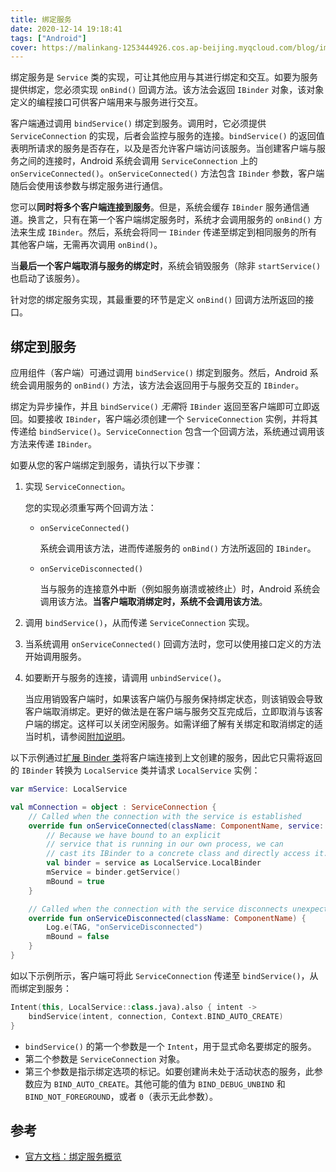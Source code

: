 ```yaml
---
title: 绑定服务
date: 2020-12-14 19:18:41
tags: ["Android"]
cover: https://malinkang-1253444926.cos.ap-beijing.myqcloud.com/blog/images/cover/千与千寻05.png
---
```


绑定服务是 `Service` 类的实现，可让其他应用与其进行绑定和交互。如要为服务提供绑定，您必须实现 `onBind()` 回调方法。该方法会返回 `IBinder` 对象，该对象定义的编程接口可供客户端用来与服务进行交互。

客户端通过调用 `bindService()` 绑定到服务。调用时，它必须提供 `ServiceConnection` 的实现，后者会监控与服务的连接。`bindService()` 的返回值表明所请求的服务是否存在，以及是否允许客户端访问该服务。当创建客户端与服务之间的连接时，Android 系统会调用 `ServiceConnection` 上的 `onServiceConnected()`。`onServiceConnected()` 方法包含 `IBinder` 参数，客户端随后会使用该参数与绑定服务进行通信。

您可以**同时将多个客户端连接到服务**。但是，系统会缓存 `IBinder` 服务通信通道。换言之，只有在第一个客户端绑定服务时，系统才会调用服务的 `onBind()` 方法来生成 `IBinder`。然后，系统会将同一 `IBinder` 传递至绑定到相同服务的所有其他客户端，无需再次调用 `onBind()`。

当**最后一个客户端取消与服务的绑定时**，系统会销毁服务（除非 `startService()` 也启动了该服务）。

针对您的绑定服务实现，其最重要的环节是定义 `onBind()` 回调方法所返回的接口。

## 绑定到服务

应用组件（客户端）可通过调用 `bindService()` 绑定到服务。然后，Android 系统会调用服务的 `onBind()` 方法，该方法会返回用于与服务交互的 `IBinder`。

绑定为异步操作，并且 `bindService()` *无需*将 `IBinder` 返回至客户端即可立即返回。如要接收 `IBinder`，客户端必须创建一个 `ServiceConnection` 实例，并将其传递给 `bindService()`。`ServiceConnection` 包含一个回调方法，系统通过调用该方法来传递 `IBinder`。

如要从您的客户端绑定到服务，请执行以下步骤：

1. 实现 `ServiceConnection`。

   您的实现必须重写两个回调方法：

   - `onServiceConnected()`

     系统会调用该方法，进而传递服务的 `onBind()` 方法所返回的 `IBinder`。

   - `onServiceDisconnected()`

     当与服务的连接意外中断（例如服务崩溃或被终止）时，Android 系统会调用该方法。**当客户端取消绑定时，系统不会调用该方法**。

2. 调用 `bindService()`，从而传递 `ServiceConnection` 实现。

3. 当系统调用 `onServiceConnected()` 回调方法时，您可以使用接口定义的方法开始调用服务。

4. 如要断开与服务的连接，请调用 `unbindService()`。

   当应用销毁客户端时，如果该客户端仍与服务保持绑定状态，则该销毁会导致客户端取消绑定。更好的做法是在客户端与服务交互完成后，立即取消与该客户端的绑定。这样可以关闭空闲服务。如需详细了解有关绑定和取消绑定的适当时机，请参阅[附加说明](https://developer.android.com/guide/components/bound-services#Additional_Notes)。

以下示例通过[扩展 Binder 类](https://developer.android.com/guide/components/bound-services#Binder)将客户端连接到上文创建的服务，因此它只需将返回的 `IBinder` 转换为 `LocalService` 类并请求 `LocalService` 实例：

```kotlin
var mService: LocalService

val mConnection = object : ServiceConnection {
    // Called when the connection with the service is established
    override fun onServiceConnected(className: ComponentName, service: IBinder) {
        // Because we have bound to an explicit
        // service that is running in our own process, we can
        // cast its IBinder to a concrete class and directly access it.
        val binder = service as LocalService.LocalBinder
        mService = binder.getService()
        mBound = true
    }

    // Called when the connection with the service disconnects unexpectedly
    override fun onServiceDisconnected(className: ComponentName) {
        Log.e(TAG, "onServiceDisconnected")
        mBound = false
    }
}
```

如以下示例所示，客户端可将此 `ServiceConnection` 传递至 `bindService()`，从而绑定到服务：

```kotlin
Intent(this, LocalService::class.java).also { intent ->
    bindService(intent, connection, Context.BIND_AUTO_CREATE)
}
```

* `bindService()` 的第一个参数是一个 `Intent`，用于显式命名要绑定的服务。
* 第二个参数是 `ServiceConnection` 对象。
* 第三个参数是指示绑定选项的标记。如要创建尚未处于活动状态的服务，此参数应为 `BIND_AUTO_CREATE`。其他可能的值为 `BIND_DEBUG_UNBIND` 和 `BIND_NOT_FOREGROUND`，或者 `0`（表示无此参数）。



## 参考

* [官方文档：绑定服务概览](https://developer.android.com/guide/components/bound-services)